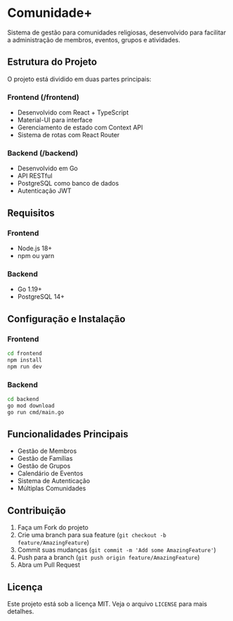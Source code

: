# Comunidade+

Sistema de gestão para comunidades religiosas, desenvolvido para facilitar a administração de membros, eventos, grupos e atividades.

## Estrutura do Projeto

O projeto está dividido em duas partes principais:

### Frontend (/frontend)
- Desenvolvido com React + TypeScript
- Material-UI para interface
- Gerenciamento de estado com Context API
- Sistema de rotas com React Router

### Backend (/backend)
- Desenvolvido em Go
- API RESTful
- PostgreSQL como banco de dados
- Autenticação JWT

## Requisitos

### Frontend
- Node.js 18+
- npm ou yarn

### Backend
- Go 1.19+
- PostgreSQL 14+

## Configuração e Instalação

### Frontend

```bash
cd frontend
npm install
npm run dev
```

### Backend

```bash
cd backend
go mod download
go run cmd/main.go
```

## Funcionalidades Principais

- Gestão de Membros
- Gestão de Famílias
- Gestão de Grupos
- Calendário de Eventos
- Sistema de Autenticação
- Múltiplas Comunidades

## Contribuição

1. Faça um Fork do projeto
2. Crie uma branch para sua feature (`git checkout -b feature/AmazingFeature`)
3. Commit suas mudanças (`git commit -m 'Add some AmazingFeature'`)
4. Push para a branch (`git push origin feature/AmazingFeature`)
5. Abra um Pull Request

## Licença

Este projeto está sob a licença MIT. Veja o arquivo `LICENSE` para mais detalhes.
